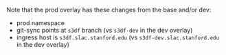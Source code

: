 Note that the prod overlay has these changes from the base and/or dev:
* prod namespace
* git-sync points at `s3df` branch (vs `s3df-dev` in the dev overlay)
* ingress host is `s3df.slac.stanford.edu` (vs `s3df-dev.slac.stanford.edu` in the dev overlay)
